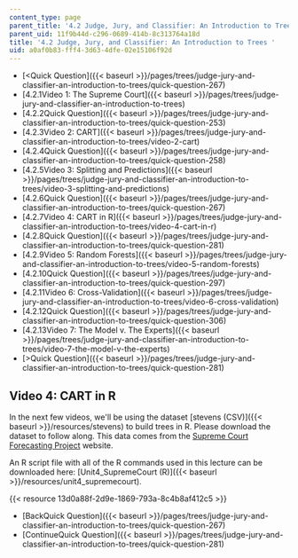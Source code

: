 ```yaml
---
content_type: page
parent_title: '4.2 Judge, Jury, and Classifier: An Introduction to Trees '
parent_uid: 11f9b44d-c296-0689-414b-8c313764a18d
title: '4.2 Judge, Jury, and Classifier: An Introduction to Trees '
uid: a0af0b83-fff4-3d63-4dfe-02e15106f92d
---
```


*   [\<Quick Question]({{< baseurl >}}/pages/trees/judge-jury-and-classifier-an-introduction-to-trees/quick-question-267)
*   [4.2.1Video 1: The Supreme Court]({{< baseurl >}}/pages/trees/judge-jury-and-classifier-an-introduction-to-trees)
*   [4.2.2Quick Question]({{< baseurl >}}/pages/trees/judge-jury-and-classifier-an-introduction-to-trees/quick-question-253)
*   [4.2.3Video 2: CART]({{< baseurl >}}/pages/trees/judge-jury-and-classifier-an-introduction-to-trees/video-2-cart)
*   [4.2.4Quick Question]({{< baseurl >}}/pages/trees/judge-jury-and-classifier-an-introduction-to-trees/quick-question-258)
*   [4.2.5Video 3: Splitting and Predictions]({{< baseurl >}}/pages/trees/judge-jury-and-classifier-an-introduction-to-trees/video-3-splitting-and-predictions)
*   [4.2.6Quick Question]({{< baseurl >}}/pages/trees/judge-jury-and-classifier-an-introduction-to-trees/quick-question-267)
*   [4.2.7Video 4: CART in R]({{< baseurl >}}/pages/trees/judge-jury-and-classifier-an-introduction-to-trees/video-4-cart-in-r)
*   [4.2.8Quick Question]({{< baseurl >}}/pages/trees/judge-jury-and-classifier-an-introduction-to-trees/quick-question-281)
*   [4.2.9Video 5: Random Forests]({{< baseurl >}}/pages/trees/judge-jury-and-classifier-an-introduction-to-trees/video-5-random-forests)
*   [4.2.10Quick Question]({{< baseurl >}}/pages/trees/judge-jury-and-classifier-an-introduction-to-trees/quick-question-297)
*   [4.2.11Video 6: Cross-Validation]({{< baseurl >}}/pages/trees/judge-jury-and-classifier-an-introduction-to-trees/video-6-cross-validation)
*   [4.2.12Quick Question]({{< baseurl >}}/pages/trees/judge-jury-and-classifier-an-introduction-to-trees/quick-question-306)
*   [4.2.13Video 7: The Model v. The Experts]({{< baseurl >}}/pages/trees/judge-jury-and-classifier-an-introduction-to-trees/video-7-the-model-v-the-experts)
*   [\>Quick Question]({{< baseurl >}}/pages/trees/judge-jury-and-classifier-an-introduction-to-trees/quick-question-281)

Video 4: CART in R
------------------

In the next few videos, we'll be using the dataset [stevens (CSV)]({{< baseurl >}}/resources/stevens) to build trees in R. Please download the dataset to follow along. This data comes from the [Supreme Court Forecasting Project](https://www.researchgate.net/publication/241795963_The_Supreme_Court_Forecasting_Project_Legal_and_Political_Science_Approaches_to_Predicting_Supreme_Court_Decisionmaking) website.

An R script file with all of the R commands used in this lecture can be downloaded here: [Unit4\_SupremeCourt (R)]({{< baseurl >}}/resources/unit4_supremecourt).

{{< resource 13d0a88f-2d9e-1869-793a-8c4b8af412c5 >}}

*   [BackQuick Question]({{< baseurl >}}/pages/trees/judge-jury-and-classifier-an-introduction-to-trees/quick-question-267)
*   [ContinueQuick Question]({{< baseurl >}}/pages/trees/judge-jury-and-classifier-an-introduction-to-trees/quick-question-281)